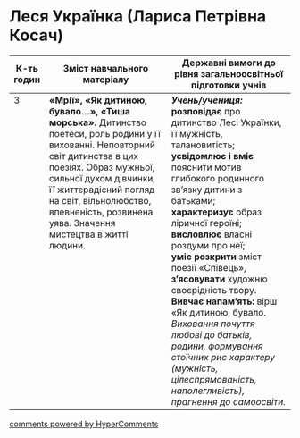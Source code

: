 <div id="hypercomments_widget" class="js-hypercomments-widget invisible"></div>

# Леся Українка (Лариса Петрівна Косач)

<table>
  <tr>
    <td width="10%" align="center"><b>К-ть годин</b></td>
    <td width="45%" align="center"><b>Зміст навчального матеріалу</b></td>
    <td width="45%" align="center"><b>Державні вимоги до рівня загальноосвітньої підготовки учнів</b></td>
  </tr>
<tbody>
  <tr>
<td width="10%" style="vertical-align:top !important;">3</td>
    <td width="45%" style="vertical-align:top !important;">
<b>«Мрії», «Як дитиною, бувало…», «Тиша морська».</b> Дитинство поетеси, роль родини у її вихованні. Неповторний світ дитинства в цих поезіях. Образ мужньої, сильної духом дівчинки, її життєрадісний погляд на світ, вільнолюбство, впевненість, розвинена уява. Значення мистецтва в житті людини. 
</td>
    <td width="45%" style="vertical-align:top !important;">
<i><b>Учень/учениця:</b></i><br>
<b>розповідає</b> про дитинство Лесі Українки, її мужність, талановитість;<br> 
<b>усвідомлює і вміє</b> пояснити мотив глибокого родинного зв’язку дитини з батьками;<br> 
<b>характеризує</b> образ ліричної героїні;<br> 
<b>висловлює</b> власні роздуми про неї;<br> 
<b>уміє розкрити</b> зміст поезії «Співець», <b>з’ясовувати</b> художню своєрідність твору. <br>
<b>Вивчає напам’ять:</b> вірш «Як дитиною, бувало. <br> 
<i>Виховання почуття любові до батьків, родини, формування стоїчних рис характеру (мужність, цілеспрямованість, наполегливість), прагнення до самоосвіти. </i> </td>
  </tr>
</tbody>
</table>

<div class="js-hypercomments-container">
<a href="http://hypercomments.com" class="hc-link" title="comments widget">comments powered by HyperComments</a>
</div>